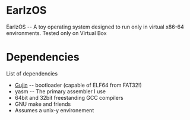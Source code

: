 # EarlzOS

EarlzOS -- A toy operating system designed to run only in virtual x86-64 environments. Tested only on Virtual Box

# Dependencies

List of dependencies

* [Gujin](http://wiki.osdev.org/Gujin) -- bootloader (capable of ELF64 from FAT32!) 
* yasm -- The primary assembler I use
* 64bit and 32bit freestanding GCC compilers
* GNU make and friends
* Assumes a unix-y environement

